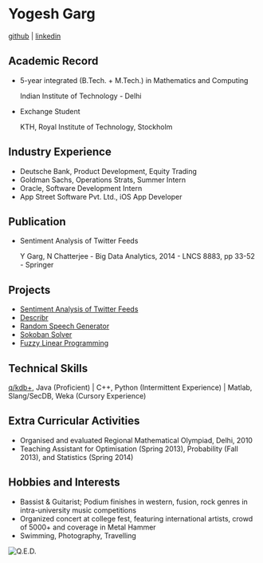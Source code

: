 Yogesh Garg
===========
[github](https://github.com/yogeshg) |
[linkedin](https://in.linkedin.com/in/yogeshgarg1)

Academic Record
---------------
* 5-year integrated (B.Tech. + M.Tech.) in Mathematics and Computing

  Indian Institute of Technology - Delhi

* Exchange Student

  KTH, Royal Institute of Technology, Stockholm

Industry Experience
-------------------
* Deutsche Bank, Product Development, Equity Trading
* Goldman Sachs, Operations Strats, Summer Intern
* Oracle, Software Development Intern
* App Street Software Pvt. Ltd., iOS App Developer

Publication
-----------
* Sentiment Analysis of Twitter Feeds

  Y Garg, N Chatterjee - Big Data Analytics, 2014 - LNCS 8883, pp 33-52 - Springer

Projects
--------
* [Sentiment Analysis of Twitter Feeds](https://github.com/yogeshg/Twitter-Sentiment)
* [Describr](https://github.com/yogeshg/DI/tree/master/p3)
* [Random Speech Generator](https://github.com/yogeshg/SpeechModel)
* [Sokoban Solver](https://github.com/NikolausDemmel/KTH-AI-Project)
* [Fuzzy Linear Programming](https://github.com/yogeshg/MA717-Fuzzy)

Technical Skills
----------------
[q/kdb+](http://kx.com/), Java (Proficient) |  C++, Python (Intermittent Experience) | Matlab, Slang/SecDB, Weka (Cursory Experience)

Extra Curricular Activities
---------------------------
* Organised and evaluated Regional Mathematical Olympiad, Delhi, 2010
* Teaching Assistant for Optimisation (Spring 2013), Probability (Fall 2013), and Statistics (Spring 2014)

Hobbies and Interests
---------------------
* Bassist & Guitarist; Podium finishes in western, fusion, rock genres in intra-university music competitions
* Organized concert at college fest, featuring international artists, crowd of 5000+ and coverage in Metal Hammer
* Swimming, Photography, Travelling

![Q.E.D.](http://yogeshg.pythonanywhere.com/static/about/qed.png)

